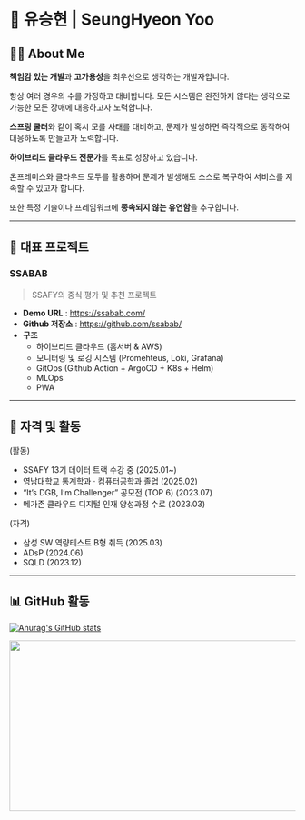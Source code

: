 # 👋 유승현 | SeungHyeon Yoo

## 🧑‍💻 About Me

**책임감 있는 개발**과 **고가용성**을 최우선으로 생각하는 개발자입니다.

항상 여러 경우의 수를 가정하고 대비합니다. 모든 시스템은 완전하지 않다는 생각으로 가능한 모든 장애에 대응하고자 노력합니다. 

**스프링 쿨러**와 같이 혹시 모를 사태를 대비하고, 문제가 발생하면 즉각적으로 동작하여 대응하도록 만들고자 노력합니다.

**하이브리드 클라우드 전문가**를 목표로 성장하고 있습니다. 

온프레미스와 클라우드 모두를 활용하며 문제가 발생해도 스스로 복구하여 서비스를 지속할 수 있고자 합니다. 

또한 특정 기술이나 프레임워크에 **종속되지 않는 유연함**을 추구합니다.

---

## 🚀 대표 프로젝트

### SSABAB 
> SSAFY의 중식 평가 및 추천 프로젝트
- **Demo URL** : https://ssabab.com/
- **Github 저장소** : https://github.com/ssabab/
- **구조**
  - 하이브리드 클라우드 (홈서버 & AWS)
  - 모니터링 및 로깅 시스템 (Promehteus, Loki, Grafana)
  - GitOps (Github Action + ArgoCD + K8s + Helm)
  - MLOps
  - PWA

---


## 🏅 자격 및 활동
(활동)
- SSAFY 13기 데이터 트랙 수강 중 (2025.01~)
- 영남대학교 통계학과 · 컴퓨터공학과 졸업 (2025.02)
- “It’s DGB, I’m Challenger” 공모전 (TOP 6) (2023.07)
- 메가존 클라우드 디지털 인재 양성과정 수료 (2023.03)

(자격)
- 삼성 SW 역량테스트 B형 취득 (2025.03)
- ADsP (2024.06)
- SQLD (2023.12)

---

## 📊 GitHub 활동

[![Anurag's GitHub stats](https://github-readme-stats.vercel.app/api?username=Yoo-SeungHyeon&show_icons=true&theme=default)](https://github.com/anuraghazra/github-readme-stats)

<a href="https://www.solve-nyang.com"><img src="https://api.solve-nyang.com/compose/ysh01150" width="600" height="300"/></a>
